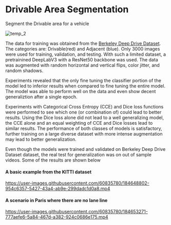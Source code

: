 # Drivable Area Segmentation
Segment the Drivable area for a vehicle

![temp_2](https://user-images.githubusercontent.com/60835780/184656413-c94d56af-afee-46dd-9b3a-62c05631bacb.GIF)



The data for training was obtained from the [Berkeley Deep Drive Dataset](https://bdd-data.berkeley.edu). The categories are: Drivable(red) and Adjacent (blue). Only 3000 images were used for training, validation, and testing. With such a limited dataset, a pretrainined DeepLabV3 with a ResNet50 backbone was used. The data was augmented with random horizontal and vertical flips, color jitter, and random shadows.

Experiments revealed that the only fine tuning the classifier portion of the model led to inferior results when compared to fine tuning the entire model. The model was able to perform well on the data and even show decent generaliztion after a single epoch. 

Experiments with Categorical Cross Entropy (CCE) and Dice loss functions were performed to see which one (or combination of) could lead to better results. Using the Dice loss alone did not lead to a well generalizing model, the CCE alone and an equal weighting of CCE and Dice losses lead to similar results. The performance of both classes of models is satisfactory, further training on a large diverse dataset with more intense augmentation may lead to better generalization.


Even though the models were trained and validated on Berkeley Deep Drive Dataset dataset, the real test for generalization was on out of sample videos. Some of the results are shown below


#### A basic example from the KITTI dataset
https://user-images.githubusercontent.com/60835780/184648802-954c6357-5427-43a4-ab9e-299dadc1d0a8.mp4




#### A scenario in Paris where there are no lane line
https://user-images.githubusercontent.com/60835780/184653271-777aefe6-5a84-467d-a382-924c0686e175.mp4






